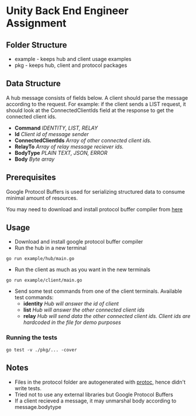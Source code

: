 # Unity Back End Engineer Assignment

## Folder Structure

- example - keeps hub and client usage examples
- pkg - keeps hub, client and protocol packages

## Data Structure

A hub message consists of fields below. A client should parse the message according to the request. For example: if the client sends a LIST request, it should look at the ConnectedClientIds field at the response to get the connected client ids.

- **Command** _IDENTITY, LIST, RELAY_
- **Id** _Client id of message sender_
- **ConnectedClientIds** _Array of other connected client ids._
- **RelayTo** _Array of relay message reciever ids._
- **BodyType** _PLAIN TEXT, JSON, ERROR_
- **Body** _Byte array_

## Prerequisites

Google Protocol Buffers is used for serializing structured data to consume minimal amount of resources.

You may need to download and install protocol buffer compiler from [here](https://github.com/protocolbuffers/protobuf)

## Usage

- Download and install google protocol buffer compiler
- Run the hub in a new terminal

```
go run example/hub/main.go
```

- Run the client as much as you want in the new terminals

```
go run example/client/main.go
```

- Send some test commands from one of the client terminals. Available test commands:
  - **identity** _Hub will answer the id of client_
  - **list** _Hub will answer the other connected client ids_
  - **relay** _Hub will send data the other connected client ids. Client ids are hardcoded in the file for demo purposes_

### Running the tests

```
go test -v ./pkg/... -cover
```

## Notes

- Files in the protocol folder are autogenerated with [protoc](https://github.com/golang/protobuf/tree/master/protoc-gen-go), hence didn't write tests.
- Tried not to use any external libraries but Google Protocol Buffers
- If a client recieved a message, it may unmarshal body according to message.bodytype
